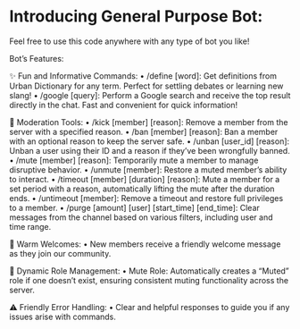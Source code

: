 # Introducing General Purpose Bot:
Feel free to use this code anywhere with any type of bot you like!

Bot’s Features:

✨ Fun and Informative Commands:
	•	/define [word]: Get definitions from Urban Dictionary for any term. Perfect for settling debates or learning new slang!
	•	/google [query]: Perform a Google search and receive the top result directly in the chat. Fast and convenient for quick 
                information!

🔧 Moderation Tools:
	•	/kick [member] [reason]: Remove a member from the server with a specified reason.
	•	/ban [member] [reason]: Ban a member with an optional reason to keep the server safe.
	•	/unban [user_id] [reason]: Unban a user using their ID and a reason if they’ve been wrongfully banned.
	•	/mute [member] [reason]: Temporarily mute a member to manage disruptive behavior.
	•	/unmute [member]: Restore a muted member’s ability to interact.
	•	/timeout [member] [duration] [reason]: Mute a member for a set period with a reason, automatically lifting the mute after 
                the duration ends.
	•	/untimeout [member]: Remove a timeout and restore full privileges to a member.
	•	/purge [amount] [user] [start_time] [end_time]: Clear messages from the channel based on various filters, including user 
                 and time range.

🎈 Warm Welcomes:
	•	New members receive a friendly welcome message as they join our community.

🔧 Dynamic Role Management:
	•	Mute Role: Automatically creates a “Muted” role if one doesn’t exist, ensuring consistent muting functionality across the server.

⚠️ Friendly Error Handling:
	•	Clear and helpful responses to guide you if any issues arise with commands.
